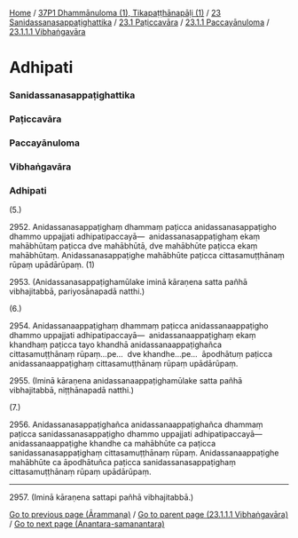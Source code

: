 
[Home](/) / [37P1 Dhammānuloma (1), Tikapaṭṭhānapāḷi (1)](../../../../../37P1.md) / [23 Sanidassanasappaṭighattika](../../../../23.md) / [23.1 Paṭiccavāra](../../../23.1.md) / [23.1.1 Paccayānuloma](../../23.1.1.md) / [23.1.1.1 Vibhaṅgavāra](../23.1.1.1.md)

# Adhipati

### Sanidassanasappaṭighattika

### Paṭiccavāra

### Paccayānuloma

### Vibhaṅgavāra

### Adhipati

(5.)

2952\. Anidassanasappaṭighaṃ dhammaṃ paṭicca anidassanasappaṭigho dhammo uppajjati adhipatipaccayā—  anidassanasappaṭighaṃ ekaṃ mahābhūtaṃ paṭicca dve mahābhūtā, dve mahābhūte paṭicca ekaṃ mahābhūtaṃ. Anidassanasappaṭighe mahābhūte paṭicca cittasamuṭṭhānaṃ rūpaṃ upādārūpaṃ. (1)

2953\. (Anidassanasappaṭighamūlake iminā kāraṇena satta pañhā vibhajitabbā, pariyosānapadā natthi.)

(6.)

2954\. Anidassanaappaṭighaṃ dhammaṃ paṭicca anidassanaappaṭigho dhammo uppajjati adhipatipaccayā—  anidassanaappaṭighaṃ ekaṃ khandhaṃ paṭicca tayo khandhā anidassanaappaṭighañca cittasamuṭṭhānaṃ rūpaṃ…pe…  dve khandhe…pe…  āpodhātuṃ paṭicca anidassanaappaṭighaṃ cittasamuṭṭhānaṃ rūpaṃ upādārūpaṃ.

2955\. (Iminā kāraṇena anidassanaappaṭighamūlake satta pañhā vibhajitabbā, niṭṭhānapadā natthi.)

(7.)

2956\. Anidassanasappaṭighañca anidassanaappaṭighañca dhammaṃ paṭicca sanidassanasappaṭigho dhammo uppajjati adhipatipaccayā—  anidassanaappaṭighe khandhe ca mahābhūte ca paṭicca sanidassanasappaṭighaṃ cittasamuṭṭhānaṃ rūpaṃ. Anidassanaappaṭighe mahābhūte ca āpodhātuñca paṭicca sanidassanasappaṭighaṃ cittasamuṭṭhānaṃ rūpaṃ upādārūpaṃ.

---

2957\. (Iminā kāraṇena sattapi pañhā vibhajitabbā.)



[Go to previous page (Ārammaṇa)](Arammana.md) / [Go to parent page (23.1.1.1 Vibhaṅgavāra)](../23.1.1.1.md) / [Go to next page (Anantara-samanantara)](Anantara-samanantara.md)



